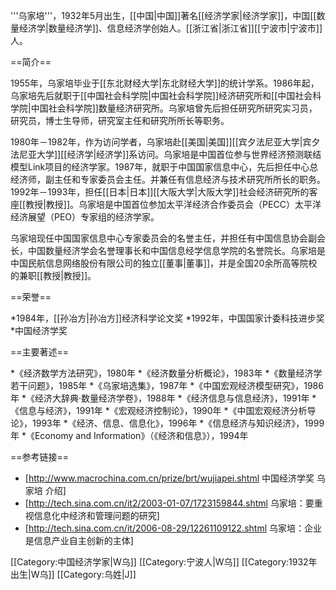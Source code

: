 '''乌家培'''，1932年5月出生，[[中国|中国]]著名[[经济学家|经济学家]]，中国[[数量经济学|数量经济学]]、信息经济学创始人。[[浙江省|浙江省]][[宁波市|宁波市]]人。

==简介==

1955年，乌家培毕业于[[东北财经大学|东北财经大学]]的统计学系。1986年起，乌家培先后就职于[[中国社会科学院|中国社会科学院]]经济研究所和[[中国社会科学院|中国社会科学院]]数量经济研究所。乌家培曾先后担任研究所研究实习员，研究员，博士生导师，研究室主任和研究所所长等职务。

1980年－1982年，作为访问学者，乌家培赴[[美国|美国]][[宾夕法尼亚大学|宾夕法尼亚大学]][[经济学|经济学]]系访问。乌家培是中国首位参与世界经济预测联结模型Link项目的经济学家。1987年，就职于中国国家信息中心，先后担任中心总经济师，副主任和专家委员会主任。并兼任有信息经济与技术研究所所长的职务。1992年－1993年，担任[[日本|日本]][[大阪大学|大阪大学]]社会经济研究所的客座[[教授|教授]]。乌家培是中国首位参加太平洋经济合作委员会（PECC）太平洋经济展望（PEO）专家组的经济学家。

乌家培现任中国国家信息中心专家委员会的名誉主任，并担任有中国信息协会副会长，中国数量经济学会名誉理事长和中国信息经学信息学院的名誉院长。乌家培是中国民航信息网络股份有限公司的独立[[董事|董事]]，并是全国20余所高等院校的兼职[[教授|教授]]。

==荣誉==

*1984年，[[孙冶方|孙冶方]]经济科学论文奖
*1992年，中国国家计委科技进步奖
*中国经济学奖

==主要著述==

*《经济数学方法研究》，1980年
*《经济数量分析概论》，1983年
*《数量经济学若干问题》，1985年
*《乌家培选集》，1987年
*《中国宏观经济模型研究》，1986年
*《经济大辞典·数量经济学卷》，1988年
*《经济信息与信息经济》，1991年
*《信息与经济》，1991年
*《宏观经济控制论》，1990年
*《中国宏观经济分析导论》，1993年
*《经济、信息、信息化》，1996年
*《信息经济与知识经济》，1999年
*《Economy and Information》（《经济和信息》），1994年

==参考链接==
* [http://www.macrochina.com.cn/prize/brt/wujiapei.shtml 中国经济学奖 乌家培 介绍]
* [http://tech.sina.com.cn/it2/2003-01-07/1723159844.shtml 乌家培：要重视信息化中经济和管理问题的研究]
* [http://tech.sina.com.cn/it/2006-08-29/12261109122.shtml 乌家培：企业是信息产业自主创新的主体]

[[Category:中国经济学家|W乌]]
[[Category:宁波人|W乌]]
[[Category:1932年出生|W乌]]
[[Category:乌姓|J]]